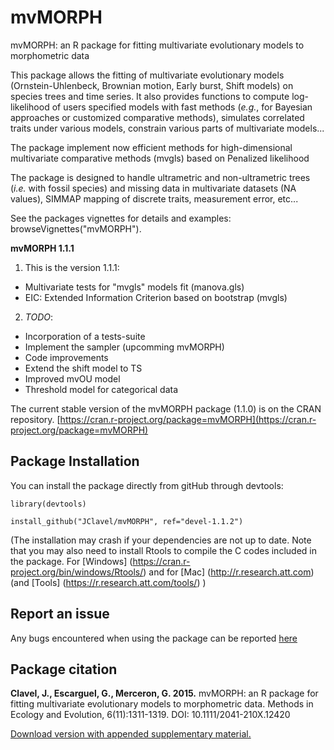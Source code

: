 # mvMORPH
mvMORPH: an R package for fitting multivariate evolutionary models to morphometric data    

This package allows the fitting of multivariate evolutionary models (Ornstein-Uhlenbeck, Brownian motion, Early burst, Shift models) on species trees and time series.
It also provides functions to compute log-likelihood of users specified models with fast methods (*e.g.*, for Bayesian approaches or customized comparative methods), simulates correlated traits under various models, constrain various parts of multivariate models...

The package implement now efficient methods for high-dimensional multivariate comparative methods (mvgls) based on Penalized likelihood

The package is designed to handle ultrametric and non-ultrametric trees (*i.e.* with fossil species) and missing data in multivariate datasets (NA values), SIMMAP mapping of discrete traits, measurement error, etc...

See the packages vignettes for details and examples: browseVignettes("mvMORPH").

**mvMORPH 1.1.1**

1. This is the version 1.1.1:
  + Multivariate tests for "mvgls" models fit (manova.gls)
  + EIC: Extended Information Criterion based on bootstrap (mvgls)
  

2. _TODO_:
  + Incorporation of a tests-suite
  + Implement the sampler (upcomming mvMORPH) 
  + Code improvements
  + Extend the shift model to TS
  + Improved mvOU model
  + Threshold model for categorical data

The current stable version of the mvMORPH package (1.1.0) is on the CRAN repository.
[https://cran.r-project.org/package=mvMORPH](https://cran.r-project.org/package=mvMORPH)

## **Package Installation**

You can install the package directly from gitHub through devtools:

```
library(devtools)

install_github("JClavel/mvMORPH", ref="devel-1.1.2")

```


(The installation may crash if your dependencies are not up to date. Note that you may also need to install Rtools to compile the C codes included in the package. For [Windows] (https://cran.r-project.org/bin/windows/Rtools/) and for [Mac] (http://r.research.att.com) (and [Tools] (https://r.research.att.com/tools/) )

## **Report an issue**
Any bugs encountered when using the package can be reported [here](https://github.com/JClavel/mvMORPH/issues)

## **Package citation**

**Clavel, J., Escarguel, G., Merceron, G. 2015.** mvMORPH: an R package for fitting multivariate evolutionary models to morphometric data. Methods in Ecology and Evolution, 6(11):1311-1319.    DOI: 10.1111/2041-210X.12420

[Download version with appended supplementary material.](http://www.researchgate.net/publication/277711429_mvMORPH_an_R_package_for_fitting_multivariate_evolutionary_models_to_morphometric_data)
